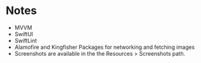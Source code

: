 
# Notes

- MVVM
- SwiftUI
- SwiftLint
- Alamofire and Kingfisher Packages for networking and fetching images
- Screenshots are available in the the Resources > Screenshots path.
